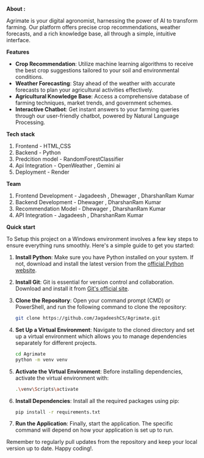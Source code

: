 **About :**

Agrimate is your digital agronomist, harnessing the power of AI to transform farming. Our platform offers precise crop recommendations, weather forecasts, and a rich knowledge base, all through a simple, intuitive interface.

**Features**

- **Crop Recommendation**: 
                      Utilize machine learning algorithms to receive the best crop suggestions tailored to your soil and environmental conditions.
- **Weather Forecasting**: 
                      Stay ahead of the weather with accurate forecasts to plan your agricultural activities effectively.
- **Agricultural Knowledge Base**: 
                      Access a comprehensive database of farming techniques, market trends, and government schemes.
- **Interactive Chatbot**:
                      Get instant answers to your farming queries through our user-friendly chatbot, powered by Natural Language Processing.

**Tech stack**
  1) Frontend - HTML,CSS
  2) Backend - Python
  3) Predcition model - RandomForestClassifier
  4) Api Integration - OpenWeather , Gemini ai
  5) Deployment - Render

**Team**
  1) Frontend Development - Jagadeesh , Dhewager , DharshanRam Kumar
  2) Backend Development  - Dhewager , DharshanRam Kumar
  3) Recommendation Model - Dhewager , DharshanRam Kumar
  4) API Integration      - Jagadeesh , DharshanRam Kumar

**Quick start**

To Setup this project on a Windows environment involves a few key steps to ensure everything runs smoothly. Here's a simple guide to get you started:

1. **Install Python**: Make sure you have Python installed on your system. If not, download and install the latest version from the [official Python website](^1^).

2. **Install Git**: Git is essential for version control and collaboration. Download and install it from [Git's official site](^2^).

3. **Clone the Repository**: Open your command prompt (CMD) or PowerShell, and run the following command to clone the repository:
   ```bash
   git clone https://github.com/JagadeeshCS/Agrimate.git
   ```

4. **Set Up a Virtual Environment**: Navigate to the cloned directory and set up a virtual environment which allows you to manage dependencies separately for different projects.
   ```bash
   cd Agrimate
   python -m venv venv
   ```

5. **Activate the Virtual Environment**: Before installing dependencies, activate the virtual environment with:
   ```bash
   .\venv\Scripts\activate
   ```

6. **Install Dependencies**: Install all the required packages using pip:
   ```bash
   pip install -r requirements.txt
   ```

7. **Run the Application**: Finally, start the application. The specific command will depend on how your application is set up to run.

Remember to regularly pull updates from the repository and keep your local version up to date. Happy coding!.

